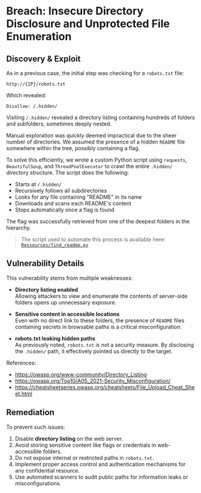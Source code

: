 # Breach: Insecure Directory Disclosure and Unprotected File Enumeration

## Discovery & Exploit

As in a previous case, the initial step was checking for a `robots.txt` file:

```
http://{IP}/robots.txt
```

Which revealed:

```
Disallow: /.hidden/
```

Visiting `/.hidden/` revealed a directory listing containing hundreds of folders and subfolders, sometimes deeply nested.

Manual exploration was quickly deemed impractical due to the sheer number of directories. We assumed the presence of a hidden `README` file somewhere within the tree, possibly containing a flag.

To solve this efficiently, we wrote a custom Python script using `requests`, `BeautifulSoup`, and `ThreadPoolExecutor` to crawl the entire `.hidden/` directory structure. The script does the following:

- Starts at `/.hidden/`
- Recursively follows all subdirectories
- Looks for any file containing "README" in its name
- Downloads and scans each README's content
- Stops automatically once a flag is found

The flag was successfully retrieved from one of the deepest folders in the hierarchy.

> The script used to automate this process is available here:  
> [`Ressources/find_readme.py`](./find_readme.py)


## Vulnerability Details

This vulnerability stems from multiple weaknesses:

- **Directory listing enabled**  
  Allowing attackers to view and enumerate the contents of server-side folders opens up unnecessary exposure.

- **Sensitive content in accessible locations**  
  Even with no direct link to these folders, the presence of `README` files containing secrets in browsable paths is a critical misconfiguration.

- **robots.txt leaking hidden paths**  
  As previously noted, `robots.txt` is not a security measure. By disclosing the `.hidden/` path, it effectively pointed us directly to the target.

References:

- https://owasp.org/www-community/Directory_Listing
- https://owasp.org/Top10/A05_2021-Security_Misconfiguration/
- https://cheatsheetseries.owasp.org/cheatsheets/File_Upload_Cheat_Sheet.html

## Remediation

To prevent such issues:

1. Disable **directory listing** on the web server.
2. Avoid storing sensitive content like flags or credentials in web-accessible folders.
3. Do not expose internal or restricted paths in `robots.txt`.
4. Implement proper access control and authentication mechanisms for any confidential resource.
5. Use automated scanners to audit public paths for information leaks or misconfigurations.
